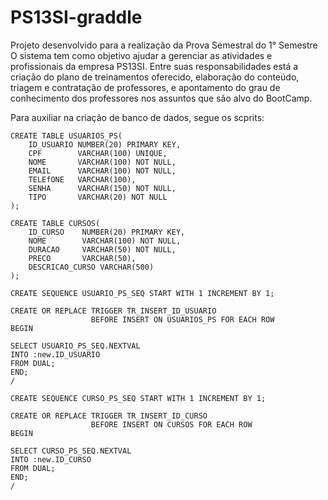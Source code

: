 # PS13SI-graddle
Projeto desenvolvido para a realização da Prova Semestral do 1° Semestre
O sistema tem como objetivo ajudar a gerenciar as atividades e profissionais da empresa PS13SI. Entre suas responsabilidades está a criação do plano de treinamentos oferecido, elaboração do conteúdo, triagem e contratação de professores, e apontamento do grau de conhecimento dos professores nos assuntos que são alvo do
BootCamp.

Para auxiliar na criação de banco de dados, segue os scprits:
```
CREATE TABLE USUARIOS_PS(
    ID_USUARIO NUMBER(20) PRIMARY KEY,
    CPF        VARCHAR(100) UNIQUE,
    NOME       VARCHAR(100) NOT NULL,
    EMAIL      VARCHAR(100) NOT NULL,
    TELEfONE   VARCHAR(100),
    SENHA      VARCHAR(150) NOT NULL,
    TIPO       VARCHAR(20) NOT NULL
);

CREATE TABLE CURSOS(
    ID_CURSO    NUMBER(20) PRIMARY KEY,
    NOME        VARCHAR(100) NOT NULL,
    DURACAO     VARCHAR(50) NOT NULL,
    PRECO       VARCHAR(50),
    DESCRICAO_CURSO VARCHAR(500)
);

CREATE SEQUENCE USUARIO_PS_SEQ START WITH 1 INCREMENT BY 1;

CREATE OR REPLACE TRIGGER TR_INSERT_ID_USUARIO
                  BEFORE INSERT ON USUARIOS_PS FOR EACH ROW       
BEGIN
 
SELECT USUARIO_PS_SEQ.NEXTVAL
INTO :new.ID_USUARIO
FROM DUAL;
END;
/

CREATE SEQUENCE CURSO_PS_SEQ START WITH 1 INCREMENT BY 1;

CREATE OR REPLACE TRIGGER TR_INSERT_ID_CURSO
                  BEFORE INSERT ON CURSOS FOR EACH ROW       
BEGIN
 
SELECT CURSO_PS_SEQ.NEXTVAL
INTO :new.ID_CURSO
FROM DUAL;
END;
/
```
